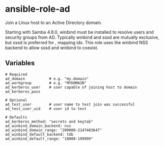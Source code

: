 # ansible-role-ad

Join a Linux host to an Active Directory domain.

Starting with Samba 4.8.0, winbind must be installed to resolve users and security groups from AD. Typically winbind and sssd are mutually exclusive, but sssd is preferred for , mapping ids. This role uses the winbind NSS backend to allow sssd and winbind to coexist.

## Variables
```
# Required
ad_domain           # e.g. "my.domain"
ad_workgroup        # e.g. "MYDOMAIN"
ad_kerberos_user    # user capable of joining host to domain
ad_kerberos_pass

# Optional
ad_test_user        # user name to test join was successful
ad_test_user_uid    # user id to test

# Defaults
ad_kerberos_method: "secrets and keytab"
ad_winbind_domain_backend: nss
ad_winbind_domain_range: "200000-2147483647"
ad_winbind_default_backend: tdb
ad_winbind_default_range: "10000-199999"
```
